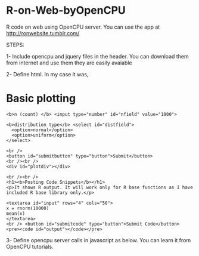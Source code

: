 # R-on-Web-byOpenCPU
R code on web using OpenCPU server. You can use the app at http://ronwebsite.tumblr.com/

STEPS:

1- Include opencpu and jquery files in the header. You can download them from internet and use them they are easily avaiable 
<script type="text/javascript" src="../jquery-1.7.2.min.js"></script>
<script type="text/javascript" src="../opencpu-0.5.js"></script>

2- Define html. In my case it was,
<h1><b>Basic plotting</b></h1>

    <b>n (count) </b> <input type="number" id="nfield" value="1000">
    
    <b>distribution type</b> <select id="distfield">
      <option>normal</option>
      <option>uniform</option>
    </select> 
    
    <br />
    <button id="submitbutton" type="button">Submit</button>
    <br /><br />
    <div id="plotdiv"></div>      

    <br /><br />
    <h1><b>Posting Code Snippets</b></h1>
    <p>It shows R output. It will work only for R base functions as I have included R base library only.</p>
    
    <textarea id="input" rows="4" cols="50">
    x = rnorm(10000)
    mean(x)  
    </textarea> 
    <br /> <button id="submitcode" type="button">Submit Code</button>
    <pre><code id="output"></code></pre>
    
3- Define opencpu server calls in javascript as below. You can learn it from OpenCPU tutorials. 
<script>
$(document).ready(function(){

      $("#submitbutton").on("click", function(){
        ocpu.seturl("https://public.opencpu.org/ocpu/library/appdemo/R")

        var nfield = parseInt($("#nfield").val());
        var distfield = $("#distfield").val();
        
        var req = $("#plotdiv").rplot("randomplot", {
          n : nfield,
          dist : distfield
        })

        

      });


      
      $("#submitcode").on("click", function(){
        ocpu.seturl("https://public.opencpu.org/ocpu/library/base/R")

        var mysnippet = new ocpu.Snippet($("#input").val());
        

        var req = ocpu.call("identity", {
            "x" : mysnippet
        }, function(session){
            session.getConsole(function(outtxt){
                $("#output").text(outtxt); 
            });
        });
        
      })
      
      
        
       
    });    
    </script>


